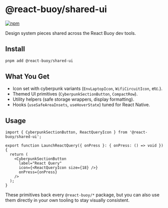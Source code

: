 # @react-buoy/shared-ui

[![npm](https://img.shields.io/npm/v/@react-buoy%2Fshared-ui)](https://www.npmjs.com/package/@react-buoy/shared-ui)


Design system pieces shared across the React Buoy dev tools.

## Install
```bash
pnpm add @react-buoy/shared-ui
```

## What You Get
- Icon set with cyberpunk variants (`EnvLaptopIcon`, `WifiCircuitIcon`, etc.).
- Themed UI primitives (`CyberpunkSectionButton`, `CompactRow`).
- Utility helpers (safe storage wrappers, display formatting).
- Hooks (`useSafeAreaInsets`, `useHoverState`) tuned for React Native.

## Usage
```tsx
import { CyberpunkSectionButton, ReactQueryIcon } from '@react-buoy/shared-ui';

export function LaunchReactQuery({ onPress }: { onPress: () => void }) {
  return (
    <CyberpunkSectionButton
      label="React Query"
      icon={<ReactQueryIcon size={18} />}
      onPress={onPress}
    />
  );
}
```

These primitives back every `@react-buoy/*` package, but you can also use them directly in your own tooling to stay visually consistent.